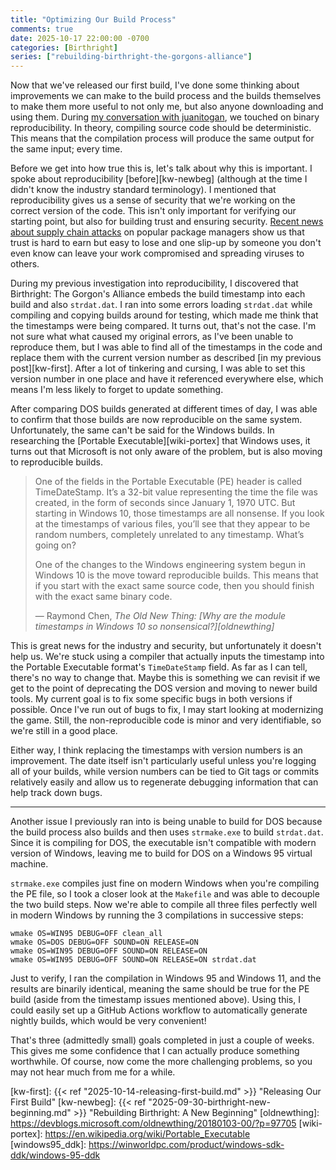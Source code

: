 ```yaml
---
title: "Optimizing Our Build Process"
comments: true
date: 2025-10-17 22:00:00 -0700
categories: [Birthright]
series: ["rebuilding-birthright-the-gorgons-alliance"]
---
```


Now that we've released our first build, I've done some thinking about improvements we can make to the build process and the builds themselves to make them more useful to not only me, but also anyone downloading and using them. During [my conversation with juanitogan][github-rbxit], we touched on binary reproducibility. In theory, compiling source code should be deterministic. This means that the compilation process will produce the same output for the same input; every time.

Before we get into how true this is, let's talk about why this is important. I spoke about reproducibility [before][kw-newbeg] (although at the time I didn't know the industry standard terminology). I mentioned that reproducibility gives us a sense of security that we're working on the correct version of the code. This isn't only important for verifying our starting point, but also for building trust and ensuring security. [Recent news about supply chain attacks][cybernews] on popular package managers show us that trust is hard to earn but easy to lose and one slip-up by someone you don't even know can leave your work compromised and spreading viruses to others.

During my previous investigation into reproducibility, I discovered that Birthright: The Gorgon's Alliance embeds the build timestamp into each build and also `strdat.dat`. I ran into some errors loading `strdat.dat` while compiling and copying builds around for testing, which made me think that the timestamps were being compared. It turns out, that's not the case. I'm not sure what what caused my original errors, as I've been unable to reproduce them, but I was able to find all of the timestamps in the code and replace them with the current version number as described [in my previous post][kw-first]. After a lot of tinkering and cursing, I was able to set this version number in one place and have it referenced everywhere else, which means I'm less likely to forget to update something.

After comparing DOS builds generated at different times of day, I was able to confirm that those builds are now reproducible on the same system. Unfortunately, the same can't be said for the Windows builds. In researching the [Portable Executable][wiki-portex] that Windows uses, it turns out that Microsoft is not only aware of the problem, but is also moving to reproducible builds.

> One of the fields in the Portable Executable (PE) header is called TimeDateStamp. It’s a 32-bit value representing the time the file was created, in the form of seconds since January 1, 1970 UTC. But starting in Windows 10, those timestamps are all nonsense. If you look at the timestamps of various files, you’ll see that they appear to be random numbers, completely unrelated to any timestamp. What’s going on?
> 
> One of the changes to the Windows engineering system begun in Windows 10 is the move toward reproducible builds. This means that if you start with the exact same source code, then you should finish with the exact same binary code.
> 
> &mdash; Raymond Chen, 
> *The Old New Thing: [Why are the module timestamps in Windows 10 so nonsensical?][oldnewthing]*

This is great news for the industry and security, but unfortunately it doesn't help us. We're stuck using a compiler that actually inputs the timestamp into the Portable Executable format's `TimeDateStamp` field. As far as I can tell, there's no way to change that. Maybe this is something we can revisit if we get to the point of deprecating the DOS version and moving to newer build tools. My current goal is to fix some specific bugs in both versions if possible. Once I've run out of bugs to fix, I may start looking at modernizing the game. Still, the non-reproducible code is minor and very identifiable, so we're still in a good place.

Either way, I think replacing the timestamps with version numbers is an improvement. The date itself isn't particularly useful unless you're logging all of your builds, while version numbers can be tied to Git tags or commits relatively easily and allow us to regenerate debugging information that can help track down bugs.

---

Another issue I previously ran into is being unable to build for DOS because the build process also builds and then uses `strmake.exe` to build `strdat.dat`. Since it is compiling for DOS, the executable isn't compatible with modern version of Windows, leaving me to build for DOS on a Windows 95 virtual machine.

`strmake.exe` compiles just fine on modern Windows when you're compiling the PE file, so I took a closer look at the `Makefile` and was able to decouple the two build steps. Now we're able to compile all three files perfectly well in modern Windows by running the 3 compilations in successive steps:

    wmake OS=WIN95 DEBUG=OFF clean_all
    wmake OS=DOS DEBUG=OFF SOUND=ON RELEASE=ON
    wmake OS=WIN95 DEBUG=OFF SOUND=ON RELEASE=ON
    wmake OS=WIN95 DEBUG=OFF SOUND=ON RELEASE=ON strdat.dat

Just to verify, I ran the compilation in Windows 95 and Windows 11, and the results are binarily identical, meaning the same should be true for the PE build (aside from the timestamp issues mentioned above). Using this, I could easily set up a GitHub Actions workflow to automatically generate nightly builds, which would be very convenient!

That's three (admittedly small) goals completed in just a couple of weeks. This gives me some confidence that I can actually produce something worthwhile. Of course, now come the more challenging problems, so you may not hear much from me for a while.


[cybernews]: https://cybernews.com/security/hundreds-npm-packages-compromised-in-ongoing-attack/
[github-rbxit]: https://github.com/juanitogan/rbxit/issues/13
[kw-first]: {{< ref "2025-10-14-releasing-first-build.md" >}} "Releasing Our First Build"
[kw-newbeg]: {{< ref "2025-09-30-birthright-new-beginning.md" >}} "Rebuilding Birthright: A New Beginning"
[oldnewthing]: https://devblogs.microsoft.com/oldnewthing/20180103-00/?p=97705
[wiki-portex]: https://en.wikipedia.org/wiki/Portable_Executable
[windows95_ddk]: https://winworldpc.com/product/windows-sdk-ddk/windows-95-ddk
